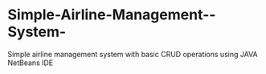 # Simple-Airline-Management--System-
Simple airline management system  with basic CRUD operations using JAVA NetBeans IDE
